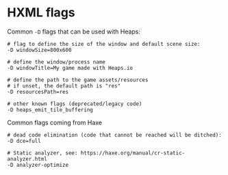 # HXML flags

Common `-D` flags that can be used with Heaps:

```hxml
# flag to define the size of the window and default scene size:
-D windowSize=800x600

# define the window/process name
-D windowTitle=My game made with Heaps.io

# define the path to the game assets/resources
# if unset, the default path is "res"
-D resourcesPath=res

# other known flags (deprecated/legacy code)
-D heaps_emit_tile_buffering

```

Common flags coming from Haxe

```hxml
# dead code elimination (code that cannot be reached will be ditched):
-D dce=full

# Static analyzer, see: https://haxe.org/manual/cr-static-analyzer.html
-D analyzer-optimize
```
